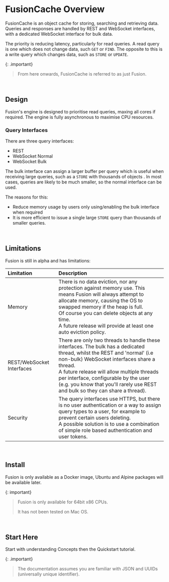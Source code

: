 # FusionCache Overview

FusionCache is an object cache for storing, searching and retrieving data. Queries and responses are handled by REST and WebSocket interfaces, with a dedicated WebSocket interface for bulk data.

The priority is reducing latency, particularly for read queries. A read query is one which does not change data, such `GET` or `FIND`. The opposite to this is a write query which changes data, such as `STORE` or `UPDATE`.

{: .important}

> From here onwards, FusionCache is referred to as just Fusion.

<br/>

## Design

Fusion's engine is designed to prioritise read queries, maxing all cores if required. The engine is fully asynchronous to maximise CPU resources. 

### Query Interfaces
There are three query interfaces:

- REST
- WebSocket Normal
- WebSocket Bulk

The bulk interface can assign a larger buffer per query which is useful when receiving large queries, such as a `STORE` with thousands of objects . In most cases, queries are likely to be much smaller, so the normal interface can be used.

The reasons for this:
- Reduce memory usage by users only using/enabling the bulk interface when required
- It is more efficient to issue a single large `STORE` query than thousands of smaller queries.

<br/>


## Limitations
Fusion is still in alpha and has limitations:


| Limitation            | Description               |
|:----------------------|:--------------------------|
|Memory | There is no data eviction, nor any protection against memory use. This means Fusion will always attempt to allocate memory, causing the OS to swapped memory if the heap is full. <br/> Of course you can delete objects at any time.<br/> A future release will provide at least one auto eviction policy. |
|REST/WebSocket Interfaces| There are only two threads to handle these interfaces. The bulk has a dedicated thread, whilst the REST and 'normal' (i.e non-bulk) WebSocket interfaces share a thread.<br/> A future release will allow multiple threads per interface, configurable by the user (e.g. you know that you'll rarely use REST and bulk so they can share a thread).|
|Security| The query interfaces use HTTPS, but there is no user authentication or a way to assign query types to a user, for example to prevent certain users deleting.<br/>A possible solution is to use a combination of simple role based authentication and user tokens.

<br/>


## Install
Fusion is only available as a Docker image, Ubuntu and Alpine packages will be available later.


{: important}
> Fusion is only available for 64bit x86 CPUs.
>
> It has not been tested on Mac OS.


<br/>

## Start Here
Start with understanding Concepts then the Quickstart tutorial.

{: .important}
> The documentation assumes you are familiar with JSON and UUIDs (universally unique identifier).

